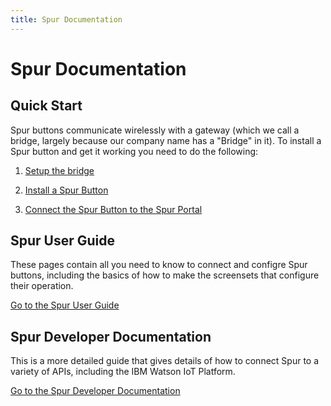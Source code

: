 ```yaml
---
title: Spur Documentation
---
```

# Spur Documentation
## Quick Start
Spur buttons communicate wirelessly with a gateway (which we call a bridge, largely because our company name has a "Bridge" in it). To install a Spur button and get it working you need to do the following:

1. [Setup the bridge](bridge_setup)

2. [Install a Spur Button](button_install.html)

3. [Connect the Spur Button to the Spur Portal](portal_setup.html)

## Spur User Guide
These pages contain all you need to know to connect and configre Spur buttons, including the basics of how to make the screensets that configure their operation. 

[Go to the Spur User Guide](user_guide.html)

## Spur Developer Documentation
This is a more detailed guide that gives details of how to connect Spur to a variety of APIs, including the IBM Watson IoT Platform. 

[Go to the Spur Developer Documentation](developer.html)


